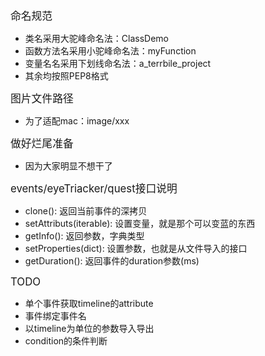 <p><big>命名规范</big></p>
<ul>
	<li>类名采用大驼峰命名法：ClassDemo</li>
	<li>函数方法名采用小驼峰命名法：myFunction</li>
	<li>变量名名采用下划线命名法：a_terrbile_project</li>
	<li>其余均按照PEP8格式</li>
</ul>

<p><big>图片文件路径</big></p>
<ul>
    <li>为了适配mac：image/xxx</li>
</ul>

<p><big>做好烂尾准备</big></p>
<ul>
    <li>因为大家明显不想干了</li>
</ul>

<p><big>events/eyeTriacker/quest接口说明</big></p>
<ul>
    <li>clone(): 返回当前事件的深拷贝</li>
    <li>setAttributs(iterable): 设置变量，就是那个可以变蓝的东西</li>
    <li>getInfo(): 返回参数，字典类型</li>
    <li>setProperties(dict): 设置参数，也就是从文件导入的接口</li>
    <li>getDuration(): 返回事件的duration参数(ms)</li>
</ul>

<p><big>TODO</big></p>
<ul>
    <li>单个事件获取timeline的attribute</li>
    <li>事件绑定事件名</li>
    <li>以timeline为单位的参数导入导出</li>
    <li>condition的条件判断</li>
</ul>
